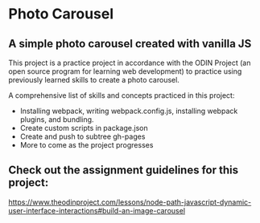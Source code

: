 # Photo Carousel

## A simple photo carousel created with vanilla JS

This project is a practice project in accordance with the ODIN Project (an open source program for learning web development) to practice using previously learned skills to create a photo carousel.

A comprehensive list of skills and concepts practiced in this project:

* Installing webpack, writing webpack.config.js, installing webpack plugins, and bundling.
* Create custom scripts in package.json
* Create and push to subtree gh-pages
* More to come as the project progresses

## Check out the assignment guidelines for this project:
https://www.theodinproject.com/lessons/node-path-javascript-dynamic-user-interface-interactions#build-an-image-carousel


